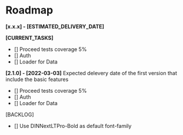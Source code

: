 # Roadmap

**[x.x.x] - [ESTIMATED_DELIVERY_DATE]**

**[CURRENT_TASKS]**

- [] Proceed tests coverage 5%
- [] Auth
- [] Loader for Data


**[2.1.0] - [2022-03-03]**
 Expected delevery date of the first version that include the basic features
- [] Proceed tests coverage 5%
- [] Auth
- [] Loader for Data





[BACKLOG]
- [] Use DINNextLTPro-Bold as default font-family